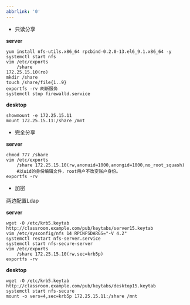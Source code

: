 ```yaml
---
abbrlink: '0'
---
```

* 只读分享 

**server**


    yum install nfs-utils.x86_64 rpcbind-0.2.0-13.el6_9.1.x86_64 -y 
    systemctl start nfs 
    vim /etc/exports
        /share	
    172.25.15.10(ro)
    mkdir /share 
    touch /share/file{1..9} 
    exportfs -rv 刷新服务 
    systemctl stop firewalld.service 

**desktop**


    showmount -e 172.25.15.11 
    mount 172.25.15.11:/share /mnt 


* 完全分享


**server** 

    chmod 777 /share 
    vim /etc/exports 
        /share 172.25.15.10(rw,anonuid=1000,anongid=1000,no_root_squash) 
        #以uid的身份编辑文件，root用户不改变账户身份。 
    exportfs -rv 


* 加密 

两边配置Ldap 


**server**

    wget -O /etc/krb5.keytab http://classroom.example.com/pub/keytabs/server15.keytab 
    vim /etc/sysconfig/nfs 14 RPCNFSDARGS="-V 4.2" 
    systemctl restart nfs-server.service 
    systemctl start nfs-secure-server 
    vim /etc/exports 
        /share 172.25.15.10(rw,sec=krb5p) 
    exportfs -rv 

**desktop**

    wget -O /etc/krb5.keytab http://classroom.example.com/pub/keytabs/desktop15.keytab 
    systemctl start nfs-secure 
    mount -o vers=4,sec=krb5p 172.25.15.11:/share /mnt